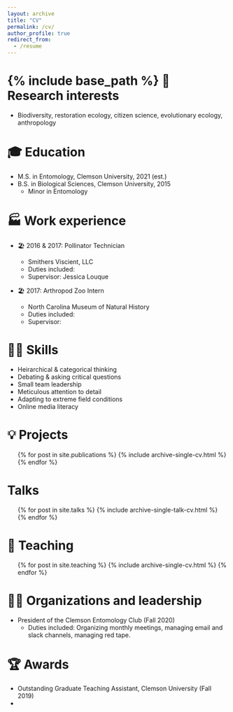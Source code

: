 ```yaml
---
layout: archive
title: "CV"
permalink: /cv/
author_profile: true
redirect_from:
  - /resume
---
```


{% include base_path %}
💭 Research interests
======
* Biodiversity, restoration ecology, citizen science, evolutionary ecology, anthropology

🎓 Education
======
* M.S. in Entomology, Clemson University, 2021 (est.) 
* B.S. in Biological Sciences, Clemson University, 2015
  * Minor in Entomology

🏭 Work experience
======
* 🏖 2016 & 2017: Pollinator Technician
  * Smithers Viscient, LLC
  * Duties included: 
  * Supervisor: Jessica Louque
  

* 🏖 2017: Arthropod Zoo Intern 
  * North Carolina Museum of Natural History
  * Duties included: 
  * Supervisor: 

🤹‍♀ Skills
======
* Heirarchical & categorical thinking
* Debating & asking critical questions
* Small team leadership
* Meticulous attention to detail
* Adapting to extreme field conditions
* Online media literacy
 
💡 Projects
======
  <ul>{% for post in site.publications %}
    {% include archive-single-cv.html %}
  {% endfor %}</ul>

Talks
======
  <ul>{% for post in site.talks %}
    {% include archive-single-talk-cv.html %}
  {% endfor %}</ul>

🏫 Teaching
======
  <ul>{% for post in site.teaching %}
    {% include archive-single-cv.html %}
  {% endfor %}</ul>

👩‍💼 Organizations and leadership
======
* President of the Clemson Entomology Club (Fall 2020) 
  * Duties included: Organizing monthly meetings, managing email and slack channels, managing red tape.

🏆 Awards
======
* Outstanding Graduate Teaching Assistant, Clemson University (Fall 2019)
* 